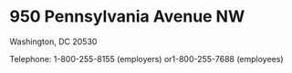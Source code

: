 # 950 Pennsylvania Avenue NW

Washington, DC 20530

Telephone: 1-800-255-8155 (employers) or1-800-255-7688 (employees)